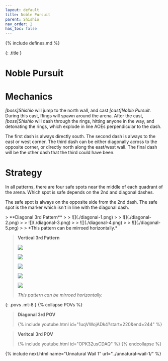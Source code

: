 ```yaml
---
layout: default
title: Noble Pursuit
parent: Shishio
nav_order: 2
has_toc: false
---
```


{% include defines.md %}

{: .title }
# Noble Pursuit

# Mechanics

*[boss]Shishio* will jump to the north wall, and cast *[cast]Noble Pursuit*.
During this cast, Rings will spawn around the arena. After the cast,
*[boss]Shishio* will dash through the rings, hitting anyone in the way, and
detonating the rings, which explode in line AOEs perpendicular to the dash.

The first dash is always directly south. The second dash is always to the east
or west corner. The third dash can be either diagonally across to the opposite
corner, or directly north along the east/west wall. The final dash will be the
other dash that the third could have been.

# Strategy

In all patterns, there are four safe spots near the middle of each quadrant of
the arena. Which spot is safe depends on the 2nd and diagonal dashes.

The safe spot is always on the opposite side from the 2nd dash. The safe spot is
the marker which isn't in line with the diagonal dash.

<div class="column-grid collapse-sm" markdown="1">
> **Diagonal 3rd Pattern**
>
> ![](./diagonal-1.png)
>
> ![](./diagonal-2.png)
>
> ![](./diagonal-3.png)
>
> ![](./diagonal-4.png)
>
> ![](./diagonal-5.png)
>
> *This pattern can be mirroed horizontally.*

> **Vertical 3rd Pattern**
>
> ![](./vertical-1.png)
>
> ![](./vertical-2.png)
>
> ![](./vertical-3.png)
>
> ![](./vertical-4.png)
>
> ![](./vertical-5.png)
>
> *This pattern can be mirroed horizontally.*
</div>

{: .povs .mt-8 }
{% collapse POVs %}
> **Diagonal 3rd POV**
>
> {% include youtube.html id="1uqVWojADk4?start=220&end=244" %}

> **Veritcal 3rd POV**
>
> {% include youtube.html id="OPK32usCDAQ" %}
{% endcollapse %}

{% include next.html name="Unnatural Wail 1" url="../unnatural-wail-1/" %}
